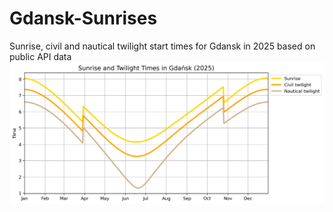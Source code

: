 # Gdansk-Sunrises
Sunrise, civil and nautical twilight start times for Gdansk in 2025 based on public API data
![](sunrises.png)
